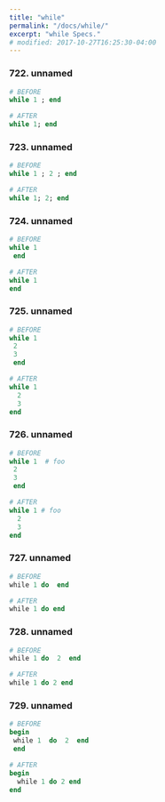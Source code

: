 ```yaml
---
title: "while"
permalink: "/docs/while/"
excerpt: "while Specs."
# modified: 2017-10-27T16:25:30-04:00
---
```

### 722. unnamed
```ruby
# BEFORE
while 1 ; end
```
```ruby
# AFTER
while 1; end
```
### 723. unnamed
```ruby
# BEFORE
while 1 ; 2 ; end
```
```ruby
# AFTER
while 1; 2; end
```
### 724. unnamed
```ruby
# BEFORE
while 1
 end
```
```ruby
# AFTER
while 1
end
```
### 725. unnamed
```ruby
# BEFORE
while 1
 2
 3
 end
```
```ruby
# AFTER
while 1
  2
  3
end
```
### 726. unnamed
```ruby
# BEFORE
while 1  # foo
 2
 3
 end
```
```ruby
# AFTER
while 1 # foo
  2
  3
end
```
### 727. unnamed
```ruby
# BEFORE
while 1 do  end
```
```ruby
# AFTER
while 1 do end
```
### 728. unnamed
```ruby
# BEFORE
while 1 do  2  end
```
```ruby
# AFTER
while 1 do 2 end
```
### 729. unnamed
```ruby
# BEFORE
begin
 while 1  do  2  end
 end
```
```ruby
# AFTER
begin
  while 1 do 2 end
end
```
